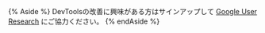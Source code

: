 {% Aside %}
DevToolsの改善に興味がある方はサインアップして [Google User Research](https://google.qualtrics.com/jfe/form/SV_9YbKj35IGoGsDBj?reserved=1&utm_source=Website%20feature&Q_Language=en&utm_medium=own_web&utm_campaign=Q4&productTag=chrm&campaignDate=November2020&referral_code=UXFm430458) にご協力ください。
{% endAside %}